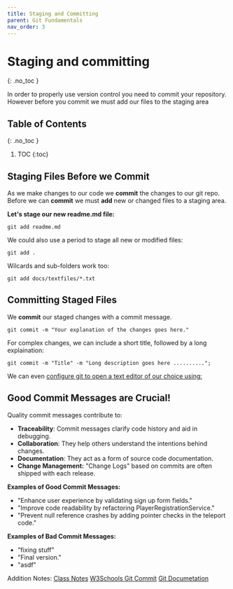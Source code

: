 ```yaml
---
title: Staging and Committing
parent: Git Fundamentals 
nav_order: 3
---
```

<!-- prettier-ignore-start -->
# Staging and committing
{: .no_toc }

In order to properly use version control you need to commit your repository. However before you commit we must add our files to the staging area
## Table of Contents
{: .no_toc }

1. TOC
{:toc}

<!-- prettier-ignore-end -->
## Staging Files Before we Commit
As we make changes to our code we **commit** the changes to our git repo. Before we can **commit** we must **add** new or changed files to a staging area.

**Let's stage our new readme.md file:**
```
git add readme.md
```
We could also use a period to stage all new or modified files:
```
git add .
```

Wilcards and sub-folders work too:
```
git add docs/textfiles/*.txt
```

## Committing Staged Files
We **commit** our staged changes with a commit message.
``` 
git commit -m "Your explanation of the changes goes here."
```

For complex changes, we can include a short title, followed by a long explaination:
```
git commit -m "Title" -m "Long description goes here .........."; 
```

We can even [configure git to open a text editor of our choice using:](https://docs.github.com/en/get-started/getting-started-with-git/associating-text-editors-with-git)


## Good Commit Messages are Crucial!
Quality commit messages contribute to:
- **Traceability**: Commit messages clarify code history and aid in debugging.
- **Collaboration**: They help others understand the intentions behind changes.
- **Documentation**: They act as a form of source code documentation.
- **Change Management:** "Change Logs" based on commits are often shipped with
each release.

**Examples of Good Commit Messages:**
- "Enhance user experience by validating sign up form fields."
- "Improve code readability by refactoring PlayerRegistrationService."
- "Prevent null reference crashes by adding pointer checks in the teleport code."

**Examples of Bad Commit Messages:**
- "fixing stuff"
- "Final version."
- "asdf"


Addition Notes:
[Class Notes](https://learn.rrc.ca/d2l/le/content/645955/viewContent/10531988/View)
[W3Schools Git Commit](https://www.w3schools.com/git/git_commit.asp)
[Git Documetation](https://git-scm.com/docs/git-commit)
